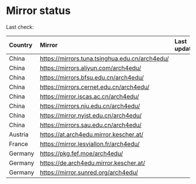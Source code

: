 <script src="./time.js"></script>
# Mirror status
Last check: <script type="text/javascript">localize(1728246096.506259);</script>

|Country|Mirror|Last update|
|:------|:-----|:----------|
|China|https://mirrors.tuna.tsinghua.edu.cn/arch4edu/|<script type="text/javascript">localize(1728196816);</script>|
|China|https://mirrors.aliyun.com/arch4edu/|<script type="text/javascript">localize(1728196816);</script>|
|China|https://mirrors.bfsu.edu.cn/arch4edu/|<script type="text/javascript">localize(1728196816);</script>|
|China|https://mirrors.cernet.edu.cn/arch4edu/|<script type="text/javascript">localize(1728196816);</script>|
|China|https://mirror.iscas.ac.cn/arch4edu/|<script type="text/javascript">localize(1728196816);</script>|
|China|https://mirrors.nju.edu.cn/arch4edu/|<script type="text/javascript">localize(1728153545);</script>|
|China|https://mirror.nyist.edu.cn/arch4edu/|<script type="text/javascript">localize(1728196816);</script>|
|China|https://mirrors.sau.edu.cn/arch4edu/|<script type="text/javascript">localize(1728196816);</script>|
|Austria|https://at.arch4edu.mirror.kescher.at/|<script type="text/javascript">localize(1728196816);</script>|
|France|https://mirror.lesviallon.fr/arch4edu/|<script type="text/javascript">localize(1728196816);</script>|
|Germany|https://pkg.fef.moe/arch4edu/|<script type="text/javascript">localize(1728196816);</script>|
|Germany|https://de.arch4edu.mirror.kescher.at/|<script type="text/javascript">localize(1728196816);</script>|
|Germany|https://mirror.sunred.org/arch4edu/|<script type="text/javascript">localize(1728196816);</script>|

<script src="./tablefilter/tablefilter.js"></script>
<script src="./table.js"></script>